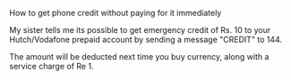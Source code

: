 How to get phone credit without paying for it immediately

My sister tells me its possible to get emergency credit of Rs. 10 to your
Hutch/Vodafone prepaid account by sending a message "CREDIT" to 144.

The amount will be deducted next time you buy currency, along with a service charge of Re 1.
